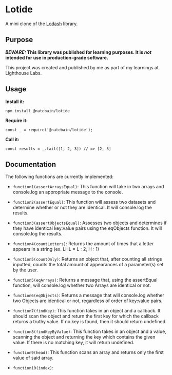 # Lotide

A mini clone of the [Lodash](https://lodash.com) library.

## Purpose

**_BEWARE:_ This library was published for learning purposes. It is _not_ intended for use in production-grade software.**

This project was created and published by me as part of my learnings at Lighthouse Labs. 

## Usage

**Install it:**

`npm install @natebain/lotide`

**Require it:**

`const _ = require('@natebain/lotide');`

**Call it:**

`const results = _.tail([1, 2, 3]) // => [2, 3]`

## Documentation

The following functions are currently implemented:

* `function1(assertArraysEqual)`: This function will take in two arrays and console.log an appropriate message to the console.

* `function2(assertEqual)`: This function will assess two datasets and determine whether or not they are identical. It will console.log the results.

* `function3(assertObjectsEqual)`: Assesses two objects and determines if they have identical key:value pairs using the eqObjects function. It will console.log the results.

* `function4(countLetters)`: Returns the amount of times that a letter appears in a string (ex. LHL = L : 2, H : 1)

* `function5(countOnly)`: Returns an object that, after counting all strings inputted, counts the total amount of appearances of a parameter(s) set by the user.

* `function5(eqArrays)`: Returns a message that, using the assertEqual function, will console.log whether two Arrays are identical or not.

* `function6(eqObjects)`: Returns a message that will console.log whether two Objects are identical or not, regardless of order of key:value pairs.

* `function7(findKey)`: This function takes in an object and a callback. It should scan the object and return the first key for which the callback returns a truthy value. If no key is found, then it should return undefined.

* `function8(findKeyByValue)`: This function takes in an object and a value, scanning the object and returning the key which contains the given value. If there is no matching key, it will return undefined.

* `function9(head)`: This function scans an array and returns only the first value of said array.

* `function10(index)`: 